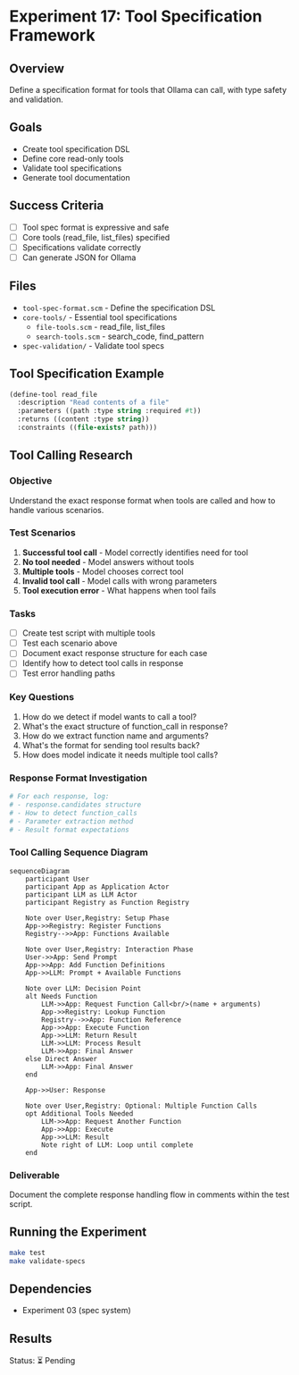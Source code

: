 # Experiment 17: Tool Specification Framework

## Overview
Define a specification format for tools that Ollama can call, with type safety and validation.

## Goals
- Create tool specification DSL
- Define core read-only tools
- Validate tool specifications
- Generate tool documentation

## Success Criteria
- [ ] Tool spec format is expressive and safe
- [ ] Core tools (read_file, list_files) specified
- [ ] Specifications validate correctly
- [ ] Can generate JSON for Ollama

## Files
- `tool-spec-format.scm` - Define the specification DSL
- `core-tools/` - Essential tool specifications
  - `file-tools.scm` - read_file, list_files
  - `search-tools.scm` - search_code, find_pattern
- `spec-validation/` - Validate tool specs

## Tool Specification Example
```scheme
(define-tool read_file
  :description "Read contents of a file"
  :parameters ((path :type string :required #t))
  :returns ((content :type string))
  :constraints ((file-exists? path)))
```

## Tool Calling Research

### Objective
Understand the exact response format when tools are called and how to handle various scenarios.

### Test Scenarios
1. **Successful tool call** - Model correctly identifies need for tool
2. **No tool needed** - Model answers without tools
3. **Multiple tools** - Model chooses correct tool
4. **Invalid tool call** - Model calls with wrong parameters
5. **Tool execution error** - What happens when tool fails

### Tasks
- [ ] Create test script with multiple tools
- [ ] Test each scenario above
- [ ] Document exact response structure for each case
- [ ] Identify how to detect tool calls in response
- [ ] Test error handling paths

### Key Questions
1. How do we detect if model wants to call a tool?
2. What's the exact structure of function_call in response?
3. How do we extract function name and arguments?
4. What's the format for sending tool results back?
5. How does model indicate it needs multiple tool calls?

### Response Format Investigation
```python
# For each response, log:
# - response.candidates structure
# - How to detect function_calls
# - Parameter extraction method
# - Result format expectations
```

### Tool Calling Sequence Diagram
```mermaid
sequenceDiagram
    participant User
    participant App as Application Actor
    participant LLM as LLM Actor
    participant Registry as Function Registry
    
    Note over User,Registry: Setup Phase
    App->>Registry: Register Functions
    Registry-->>App: Functions Available
    
    Note over User,Registry: Interaction Phase
    User->>App: Send Prompt
    App->>App: Add Function Definitions
    App->>LLM: Prompt + Available Functions
    
    Note over LLM: Decision Point
    alt Needs Function
        LLM->>App: Request Function Call<br/>(name + arguments)
        App->>Registry: Lookup Function
        Registry-->>App: Function Reference
        App->>App: Execute Function
        App->>LLM: Return Result
        LLM->>LLM: Process Result
        LLM->>App: Final Answer
    else Direct Answer
        LLM->>App: Final Answer
    end
    
    App->>User: Response
    
    Note over User,Registry: Optional: Multiple Function Calls
    opt Additional Tools Needed
        LLM->>App: Request Another Function
        App->>App: Execute
        App->>LLM: Result
        Note right of LLM: Loop until complete
    end
```

### Deliverable
Document the complete response handling flow in comments within the test script.

## Running the Experiment
```bash
make test
make validate-specs
```

## Dependencies
- Experiment 03 (spec system)

## Results
Status: ⏳ Pending
